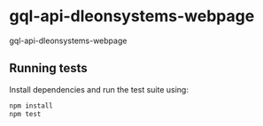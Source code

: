 # gql-api-dleonsystems-webpage

gql-api-dleonsystems-webpage

## Running tests

Install dependencies and run the test suite using:

```bash
npm install
npm test
```
